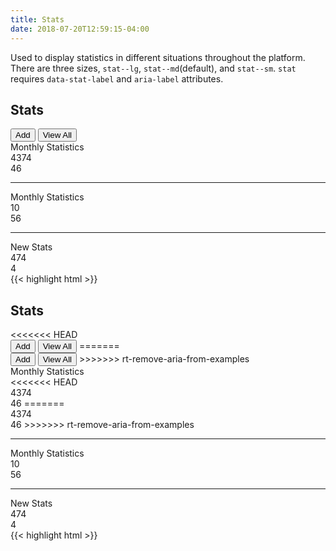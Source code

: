 ```yaml
---
title: Stats
date: 2018-07-20T12:59:15-04:00
---
```

Used to display statistics in different situations throughout the platform. There are three sizes, `stat--lg`, `stat--md`(default), and `stat--sm`. `stat` requires `data-stat-label` and `aria-label` attributes.

<div class="card">
  <div class="card__header">
    <div class="card__group">
      <i class="pi-calendar card__title-icon--large"></i>
      <h2 class="card__title">Stats</h2>
    </div>
    <div class="card__group button-group">
      <button class="button">Add <i class="pi-plus" aria-hidden="hidden"></i></button>
      <button class="button">View All <i class="pi-arrow-right" aria-hidden="hidden"></i></button>
    </div>
  </div>
  <div class="card__content">
    <div class="block-container blocks p-2 tablet-up-3">
        <div class="block flex flex--align-center">
            <div class="text-light">Monthly Statistics</div>
        </div>
        <div class="block">
            <div class="stat stat--lg text-salmon" data-stat-label="Total Stats" aria-label="Total Stats">
                <span class="stat__number">4374</span>
            </div>
        </div>
        <div class="block">
            <div class="stat stat--lg text-navy" data-stat-label="New Stats" aria-label="New Stats">
                <span class="stat__number">46</span>
            </div>
        </div>
    </div>
    <hr class="background-lighter" />
    <div class="block-container blocks-py-2 blocks-px-2 tablet-up-3">
        <div class="block flex flex--align-center">
            <div class="text-light">Monthly Statistics</div>
        </div>
        <div class="block">
            <div class="stat stat--md text-salmon" data-stat-label="New Stats" aria-label="New Stats">
                <span class="stat__number">10</span>
            </div>
        </div>
        <div class="block">
            <div class="stat stat--md text-salmon" data-stat-label="New Stats" aria-label="New Stats">
                <span class="stat__number">56</span>
            </div>
        </div>
    </div>
    <hr class="background-lighter" />
    <div class="block-container blocks-py-2 blocks-px-2 tablet-up-3">
        <div class="block flex flex--align-center">
            <div class="text-light">New Stats</div>
        </div>
        <div class="block">
            <div class="stat stat--sm text-salmon" data-stat-label="Submitted Stats" aria-label="Submitted Stats">
                <span class="stat__number">474</span>
            </div>
        </div>
        <div class="block">
            <div class="stat stat--sm text-salmon" data-stat-label="New Stats" aria-label="New Stats">
                <span class="stat__number">4</span>
            </div>
        </div>
    </div>
  </div>
</div>

<div class="mt-3 mb-4">
{{< highlight html >}}
<div class="card">
  <div class="card__header">
    <div class="card__group">
      <i class="pi-calendar card__title-icon--large"></i>
      <h2 class="card__title">Stats</h2>
    </div>
<<<<<<< HEAD
    <div class="card__group button-group">
      <button class="button">Add <i class="pi-plus" aria-hidden="hidden"></i></button>
      <button class="button">View All <i class="pi-arrow-right" aria-hidden="hidden"></i></button>
=======
    <div class="pui-card__group button-group">
      <button class="button">Add <i class="pi-plus"></i></button>
      <button class="button">View All <i class="pi-arrow-right"></i></button>
>>>>>>> rt-remove-aria-from-examples
    </div>
  </div>
  <div class="card__content">
    <div class="block-container blocks p-2 tablet-up-3">
        <div class="block flex flex--align-center">
            <div class="text-light">Monthly Statistics</div>
        </div>
        <div class="block">
<<<<<<< HEAD
            <div class="stat stat--lg text-salmon" data-stat-label="Total Stats" aria-label="Total Stats">
                <span class="stat__number">4374</span>
            </div>
        </div>
        <div class="block">
            <div class="stat stat--lg text-navy" data-stat-label="New Stats" aria-label="New Stats">
                <span class="stat__number">46</span>
=======
            <div class="pui-stat pui-stat--lg text-salmon" data-stat-label="Total Stats">
                <span class="pui-stat__number">4374</span>
            </div>
        </div>
        <div class="block">
            <div class="pui-stat pui-stat--lg text-navy" data-stat-label="New Stats">
                <span class="pui-stat__number">46</span>
>>>>>>> rt-remove-aria-from-examples
            </div>
        </div>
    </div>
    <hr class="background-lighter" />
    <div class="block-container blocks-py-2 blocks-px-2 tablet-up-3">
        <div class="block flex flex--align-center">
            <div class="text-light">Monthly Statistics</div>
        </div>
        <div class="block">
            <div class="pui-stat pui-stat--md text-salmon" data-stat-label="New Stats">
                <span class="pui-stat__number">10</span>
            </div>
        </div>
        <div class="block">
            <div class="pui-stat pui-stat--md text-salmon" data-stat-label="New Stats">
                <span class="pui-stat__number">56</span>
            </div>
        </div>
    </div>
    <hr class="background-lighter" />
    <div class="block-container blocks-py-2 blocks-px-2 tablet-up-3">
        <div class="block flex flex--align-center">
            <div class="text-light">New Stats</div>
        </div>
        <div class="block">
            <div class="pui-stat pui-stat--sm text-salmon" data-stat-label="Submitted Stats">
                <span class="pui-stat__number">474</span>
            </div>
        </div>
        <div class="block">
            <div class="pui-stat pui-stat--sm text-salmon" data-stat-label="New Stats">
                <span class="pui-stat__number">4</span>
            </div>
        </div>
    </div>
  </div>
</div>
{{< highlight html >}}
</div>
